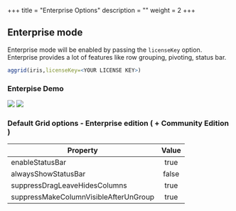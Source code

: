 +++
title = "Enterprise Options"
description = ""
weight = 2
+++


## Enterprise mode

Enterprise mode will be enabled by passing the ```licenseKey``` option. Enterprise provides a lot of features like row grouping, pivoting, status bar.

```r
aggrid(iris,licenseKey=<YOUR LICENSE KEY>)
```

### Enterpise Demo
![](assets/enterprise-options.gif)
![](/assets/enterprise-options.gif)


### Default Grid options - Enterprise edition ( + Community Edition )

| Property        | Value           |
| ------------- |:-------------:|
| enableStatusBar    | true |
| alwaysShowStatusBar      | false      |
| suppressDragLeaveHidesColumns | true      |
| suppressMakeColumnVisibleAfterUnGroup | true      |
